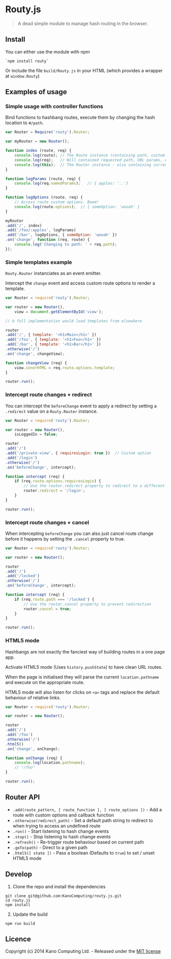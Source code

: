 # Routy.js

> A dead simple module to manage hash routing in the browser.

## Install

You can either use the module with npm

    `npm install routy`

Or include the file `build/Routy.js` in your HTML (which provides a wrapper at `window.Routy`)

## Examples of usage

### Simple usage with controller functions

Bind functions to hashbang routes, execute them by changing the hash location to `#/path`.

```javascript
var Router = Require('routy').Router;

var myRouter = new Router();

function index (route, req) {
    console.log(route); // The Route instance (containing path, custom options, ..)
    console.log(req);   // Will contained requested path, URL params, etc.. (If availabe, in different forms)
    console.log(this);  // The Router instance - also containing current `.path` and `.route`
}

function logParams (route, req) {
    console.log(req.namedParams);   // { apples: '..'}
}

function logOptions (route, req) {
    // Access route custom options. Boom!
    console.log(route.options);  // { someOption: 'wooah' }
}

myRouter
.add('/', index)
.add('/foo/:apples', logParams)
.add('/bar', logOptions, { someOption: 'wooah' })
.on('change', function (req, route) {
    console.log('Changing to path: ' + req.path);
});
```

### Simple templates example

`Routy.Router` instanciates as an event emitter.

Intercept the `change` event and access custom route options to render a template.

```javascript
var Router = require('routy').Router;

var router = new Router(),
    view = document.getElementById('view');

// A full implementation would load templates from elsewhere

router
.add('/', { template: '<h1>Main</h1>' })
.add('/foo', { template: '<h1>Foo</h1>' })
.add('/bar', { template: '<h1>Bar</h1>' })
.otherwise('/')
.on('change', changeView);

function changeView (req) {
    view.innerHTML = req.route.options.template;
}

router.run();
```

### Intercept route changes + redirect

You can intercept the `beforeChange` event to apply a redirect by setting a `.redirect` value on a `Routy.Router` instance.

```javascript
var Router = require('routy').Router;

var router = new Router(),
    isLoggedIn = false;

router
.add('/')
.add('/private-view', { requiresLogin: true })  // Custom option
.add('/login')
.otherwise('/')
.on('beforeChange', intercept);

function intercept (req) {
    if (req.route.options.requiresLogin) {
        // Use the router.redirect property to redirect to a different path
        router.redirect = '/login';
    }
}

router.run();

```

### Intercept route changes + cancel

When intercepting `beforeChange` you can also just cancel route change before it happens by setting the `.cancel` property to true.

```javascript
var Router = require('routy').Router;

var router = new Router();

router
.add('/')
.add('/locked')
.otherwise('/')
.on('beforeChange', intercept);

function intercept (req) {
    if (req.route.path === '/locked') {
        // Use the router.cancel property to prevent redirection
        router.cancel = true;
    }
}

router.run();

```

### HTML5 mode

Hashbangs are not exactly the fanciest way of building routes in a one page app.

Activate HTML5 mode (Uses `history.pushState`) to have clean URL routes.

When the page is initialised they will parse the current `location.pathname` and execute on the appropriate route.

HTML5 mode will also listen for clicks on `<a>` tags and replace the default behaviour of relative links.

```javascript
var Router = require('routy').Router;

var router = new Router();

router
.add('/')
.add('/foo')
.otherwise('/')
.html5()
.on('change', onChange);

function onChange (req) {
    console.log(location.pathname);
    // "/foo"
}

router.run();

```

## Router API

* `.add(route_pattern, [ route_function ], [ route_options ])` - Add a route with custom options and callback function
* `.otherwise(redirect_path)` - Set a default path string to redirect to when trying to access an undefined route
* `.run()` - Start listening to hash change events
* `.stop()` - Stop listening to hash change events
* `.refresh()` - Re-trigger route behaviour based on current path
* `.goTo(path)` - Direct to a given path
* `.html5([ state ])` - Pass a boolean (Defaults to `true`) to set / unset HTML5 mode

## Develop

1. Clone the repo and install the dependencies

```
git clone git@github.com:KanoComputing/routy.js.git
cd routy.js
npm install
```

2. Update the build

```
npm run build
```

## Licence

Copyright (c) 2014 Kano Computing Ltd. - Released under the [MIT license](https://github.com/KanoComputing/routy.js/blob/master/LICENSE)